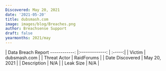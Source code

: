 ```yaml
---
Discovered: May 20, 2021
date: '2021-05-20'
title: dubsmash.com
image: images/blog/Breaches.png
author: Breachsense Support
draft: false
yearmonths: 2021/may
---
```



| Data Breach Report
------------:   |:-------------:    | :-----:|
| Victim    | dubsmash.com      | 
| Threat Actor    | RaidForums      | 
| Date Discovered    | May 20, 2021      | 
| Description    | N/A      | 
| Leak Size    | N/A      | 

